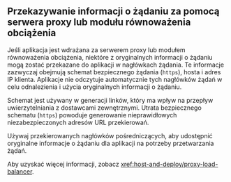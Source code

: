 ## <a name="forward-request-information-with-a-proxy-or-load-balancer"></a>Przekazywanie informacji o żądaniu za pomocą serwera proxy lub modułu równoważenia obciążenia

Jeśli aplikacja jest wdrażana za serwerem proxy lub modułem równoważenia obciążenia, niektóre z oryginalnych informacji o żądaniu mogą zostać przekazane do aplikacji w nagłówkach żądania. Te informacje zazwyczaj obejmują schemat bezpiecznego żądania (`https`), hosta i adres IP klienta. Aplikacje nie odczytuje automatycznie tych nagłówków żądań w celu odnalezienia i użycia oryginalnych informacji o żądaniu.

Schemat jest używany w generacji linków, który ma wpływ na przepływ uwierzytelniania z dostawcami zewnętrznymi. Utrata bezpiecznego schematu (`https`) powoduje generowanie nieprawidłowych niezabezpieczonych adresów URL przekierowań.

Używaj przekierowanych nagłówków pośredniczących, aby udostępnić oryginalne informacje o żądaniu dla aplikacji na potrzeby przetwarzania żądań.

Aby uzyskać więcej informacji, zobacz <xref:host-and-deploy/proxy-load-balancer>.
